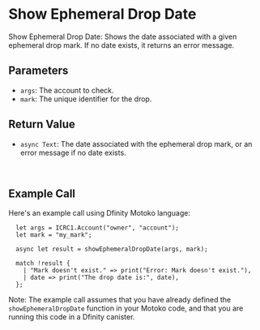 # Show Ephemeral Drop Date

Show Ephemeral Drop Date: Shows the date associated with a given ephemeral drop mark. If no date exists, it returns an error message.

## Parameters

- `args`: The account to check.
- `mark`: The unique identifier for the drop.

## Return Value

- `async Text`: The date associated with the ephemeral drop mark, or an error message if no date exists.

&nbsp;

## Example Call

Here's an example call using Dfinity Motoko language:

```
  let args = ICRC1.Account("owner", "account");
  let mark = "my_mark";

  async let result = showEphemeralDropDate(args, mark);

  match !result {
    | "Mark doesn't exist." => print("Error: Mark doesn't exist."),
    | date => print("The drop date is:", date),
  };
```

Note: The example call assumes that you have already defined the `showEphemeralDropDate` function in your Motoko code, and that you are running this code in a Dfinity canister.